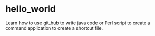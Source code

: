 # hello_world
Learn how to use git_hub to write java code or Perl script 
to create a command application to create a shortcut file.
